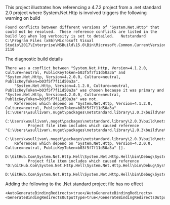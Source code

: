 This project illustrates how referencing a 4.7.2 project from a .net standard 2.0 project where System.Net.Http is involved triggers the following warning on build

    Found conflicts between different versions of "System.Net.Http" that could not be resolved.  These reference conflicts are listed in the build log when log verbosity is set to detailed.	Nutstandard	C:\Program Files (x86)\Microsoft Visual Studio\2017\Enterprise\MSBuild\15.0\Bin\Microsoft.Common.CurrentVersion.targets	2110	

The diagnostic build details

    There was a conflict between "System.Net.Http, Version=4.1.2.0, Culture=neutral, PublicKeyToken=b03f5f7f11d50a3a" and "System.Net.Http, Version=4.2.0.0, Culture=neutral, PublicKeyToken=b03f5f7f11d50a3a".
        "System.Net.Http, Version=4.1.2.0, Culture=neutral, PublicKeyToken=b03f5f7f11d50a3a" was chosen because it was primary and "System.Net.Http, Version=4.2.0.0, Culture=neutral, PublicKeyToken=b03f5f7f11d50a3a" was not.
        References which depend on "System.Net.Http, Version=4.1.2.0, Culture=neutral, PublicKeyToken=b03f5f7f11d50a3a" [C:\Users\wsullivan\.nuget\packages\netstandard.library\2.0.3\build\netstandard2.0\ref\System.Net.Http.dll].
            C:\Users\wsullivan\.nuget\packages\netstandard.library\2.0.3\build\netstandard2.0\ref\System.Net.Http.dll
              Project file item includes which caused reference "C:\Users\wsullivan\.nuget\packages\netstandard.library\2.0.3\build\netstandard2.0\ref\System.Net.Http.dll".
                C:\Users\wsullivan\.nuget\packages\netstandard.library\2.0.3\build\netstandard2.0\ref\System.Net.Http.dll
        References which depend on "System.Net.Http, Version=4.2.0.0, Culture=neutral, PublicKeyToken=b03f5f7f11d50a3a" [].
            D:\GitHub.Com\System.Net.Http.Hell\System.Net.Http.Hell\bin\Debug\System.Net.Http.Hell.dll
              Project file item includes which caused reference "D:\GitHub.Com\System.Net.Http.Hell\System.Net.Http.Hell\bin\Debug\System.Net.Http.Hell.dll".
                D:\GitHub.Com\System.Net.Http.Hell\System.Net.Http.Hell\bin\Debug\System.Net.Http.Hell.dll

Adding the following to the .Net standard project file has no effect

    <AutoGenerateBindingRedirects>true</AutoGenerateBindingRedirects>
    <GenerateBindingRedirectsOutputType>true</GenerateBindingRedirectsOutputType>

